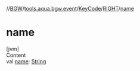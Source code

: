 //[BGW](../../../../index.md)/[tools.aqua.bgw.event](../../index.md)/[KeyCode](../index.md)/[RIGHT](index.md)/[name](name.md)



# name  
[jvm]  
Content  
val [name](name.md): [String](https://kotlinlang.org/api/latest/jvm/stdlib/kotlin/-string/index.html)  



